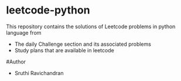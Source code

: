 # leetcode-python
This repository contains the solutions of Leetcode problems in python language from 
 * The daily Challenge section and its associated problems
 * Study plans that are available in leetcode
   
#Author
- Sruthi Ravichandran

